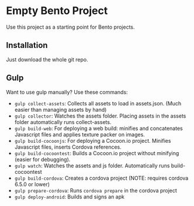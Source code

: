 # Empty Bento Project

Use this project as a starting point for Bento projects. 

## Installation

Just download the whole git repo.

## Gulp

Want to use gulp manually? Use these commands:

* `gulp collect-assets`: Collects all assets to load in assets.json. (Much easier than managing assets by hand)
* `gulp collector`: Watches the assets folder. Placing assets in the assets folder automatically runs collect-assets.
* `gulp build-web`: For deploying a web build: minifies and concatenates Javascript files and applies texture packer on images. 
* `gulp build-cocoonjs`: For deploying a Cocoon.io project. Minifies Javascript files, inserts Cordova references.
* `gulp build-cocoontest`: Builds a Cocoon.io project without minifying (easier for debugging).
* `gulp watch`: Watches the assets and js folder. Automatically runs build-cocoontest
* `gulp build-cordova`: Creates a cordova project (NOTE: requires cordova 6.5.0 or lower)
* `gulp prepare-cordova`: Runs `cordova prepare` in the cordova project
* `gulp deploy-android`: Builds and signs an apk

